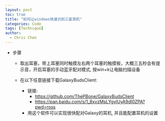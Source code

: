```yaml
---
layout: post
toc: true
title: "如何让windows快速识别三星耳机"
categories: Code
tags: [Technique]
author:
  - Chris Chen
---
```



* 步骤

  * 取出耳塞，带上耳塞同时触摸左右两个耳塞的触摸板，大概三五秒会有提示音，开启耳塞的手动蓝牙配对模式, 按win+k让电脑扫描设备

  * 在以下任意链接下载GalaxyBudsClient: 
    * 链接:
      * https://github.com/ThePBone/GalaxyBudsClient
      * https://pan.baidu.com/s/1_8xvzMsLYgylUyA9dl0ZPA?pwd=ross
    * 用这个软件可以实现很快配对Galaxy的耳机, 并且能配置耳机的设置




